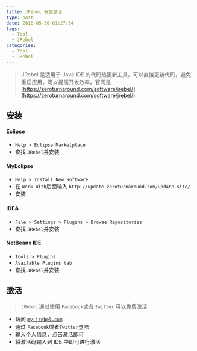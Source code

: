 ```yaml
---
title: JRebel 安装激活
type: post
date: 2018-05-30 01:27:34
tags:
  - Tool
  - JRebel
categories:
  - Tool
  - JRebel
---
```



> JRebel 是适用于 Java IDE 的代码热更新工具，可以直接更新代码，避免重启应用，可以提高开发效率，官网是 [https://zeroturnaround.com/software/jrebel/](https://zeroturnaround.com/software/jrebel/)

## 安装

#### Eclipse

- `Help > Eclipse Marketplace`
- 查找 `JRebel`并安装

#### MyEclipse

- `Help > Install New Software`
- 在 `Work With`后面输入 `http://update.zeroturnaround.com/update-site/`
- 安装

#### IDEA

- `File > Settings > Plugins > Browse Repositories`
- 查找 `JRebel`并安装

#### NetBeans IDE

- `Tools > Plugins`
- `Available Plugins tab`
- 查找 `JRebel`并安装

## 激活

> `JRebel` 通过使用 `Facebook`或者 `Twitter` 可以免费激活

- 访问 [`my.jrebel.com`](my.jrebel.com)
- 通过 `Facebook`或者`Twitter`登陆
- 输入个人信息，点击激活即可
- 将激活码输入到 IDE 中即可进行激活
